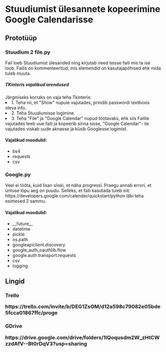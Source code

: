<h1> Stuudiumist ülesannete kopeerimine Google Calendarisse </h1>
<h2> Prototüüp </h2> 
<h3>Stuudium 2 file.py</h3>
Fail loeb Stuudiumist ülesanded ning kirjutab need teisse faili mis ta ise loob. Failis on kommenteeritud, mis elemendid on kasutajapõhised ehk mida tuleb muuta.

<h5>TKinteris vajalikud arendused</h5>
Järgmiseks korraks on vaja teha Tkinteris:
<li>1. Teha nii, et "Show" nupule vajutades, prindib passwordi textboxis oleva info.</li>
<li>2. Teha Stuudiumisse logimine.</li>
<li>3. Teha "File" ja "Google Calendar" nupud töötavaks, ehk siis Failile vajutades teeb uue faili ja kopeerib sinna sisse, "Google Calendar"- ile vajutades viskab uude aknasse ja küsib Googlesse logimist.</li>

<h4>Vajalikud moodulid:</h4>
<ul>
<li>bs4</li>
<li>requests</li>
<li>csv</li>
</ul>

<h3>Google.py</h3>
Veel ei tööta, kuid lisan siiski, et näha progressi. Praegu annab errori, et ürituse lõpu aeg on puudu. Selleks, et faili kasutada tuleb siit: https://developers.google.com/calendar/quickstart/python läbi teha esimesed 2 sammu.

<h4>Vajalikud moodulid:</h4>
<ul>
<li>__future__</li>
<li>datetime</li>
<li>pickle</li>
<li>os.path</li>
<li>googleapiclient.discovery</li>
<li>google_auth_oauthlib.flow</li>
<li>google.auth.transport.requests</li>
<li>csv</li>
<li>logging</li>
</ul>

<h2> Lingid </h2> 
<h3>Trello</3>
<p> https://trello.com/invite/b/DEG1ZsOM/d12a598c79082e05bde5fcca01867ffc/proge </p>
<h3>GDrive</3>
<p>https://drive.google.com/drive/folders/1IQoqusdm2W_zHtCWzzdAfV--Bt0rDqV3?usp=sharing </p>
